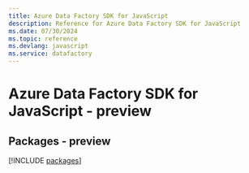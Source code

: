```yaml
---
title: Azure Data Factory SDK for JavaScript
description: Reference for Azure Data Factory SDK for JavaScript
ms.date: 07/30/2024
ms.topic: reference
ms.devlang: javascript
ms.service: datafactory
---
```

# Azure Data Factory SDK for JavaScript - preview
## Packages - preview
[!INCLUDE [packages](data-factory-index.md)]